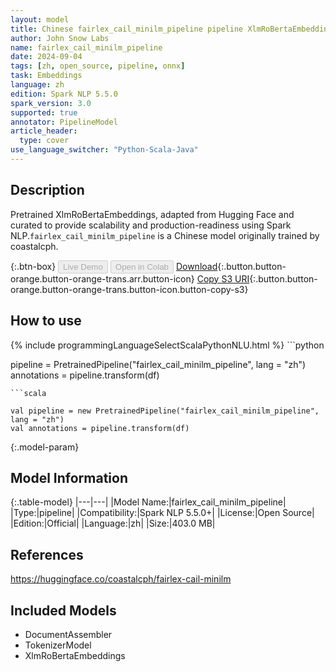 ```yaml
---
layout: model
title: Chinese fairlex_cail_minilm_pipeline pipeline XlmRoBertaEmbeddings from coastalcph
author: John Snow Labs
name: fairlex_cail_minilm_pipeline
date: 2024-09-04
tags: [zh, open_source, pipeline, onnx]
task: Embeddings
language: zh
edition: Spark NLP 5.5.0
spark_version: 3.0
supported: true
annotator: PipelineModel
article_header:
  type: cover
use_language_switcher: "Python-Scala-Java"
---
```


## Description

Pretrained XlmRoBertaEmbeddings, adapted from Hugging Face and curated to provide scalability and production-readiness using Spark NLP.`fairlex_cail_minilm_pipeline` is a Chinese model originally trained by coastalcph.

{:.btn-box}
<button class="button button-orange" disabled>Live Demo</button>
<button class="button button-orange" disabled>Open in Colab</button>
[Download](https://s3.amazonaws.com/auxdata.johnsnowlabs.com/public/models/fairlex_cail_minilm_pipeline_zh_5.5.0_3.0_1725416960919.zip){:.button.button-orange.button-orange-trans.arr.button-icon}
[Copy S3 URI](s3://auxdata.johnsnowlabs.com/public/models/fairlex_cail_minilm_pipeline_zh_5.5.0_3.0_1725416960919.zip){:.button.button-orange.button-orange-trans.button-icon.button-copy-s3}

## How to use



<div class="tabs-box" markdown="1">
{% include programmingLanguageSelectScalaPythonNLU.html %}
```python

pipeline = PretrainedPipeline("fairlex_cail_minilm_pipeline", lang = "zh")
annotations =  pipeline.transform(df)   

```
```scala

val pipeline = new PretrainedPipeline("fairlex_cail_minilm_pipeline", lang = "zh")
val annotations = pipeline.transform(df)

```
</div>

{:.model-param}
## Model Information

{:.table-model}
|---|---|
|Model Name:|fairlex_cail_minilm_pipeline|
|Type:|pipeline|
|Compatibility:|Spark NLP 5.5.0+|
|License:|Open Source|
|Edition:|Official|
|Language:|zh|
|Size:|403.0 MB|

## References

https://huggingface.co/coastalcph/fairlex-cail-minilm

## Included Models

- DocumentAssembler
- TokenizerModel
- XlmRoBertaEmbeddings